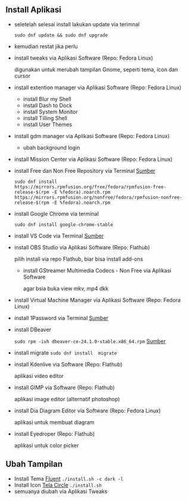 ## Install Aplikasi

- seletelah selesai install lakukan update via terimnal

  `sudo dnf update && sudo dnf upgrade`

- kemudian restat jika perlu
- install tweaks via Aplikasi Software (Repo: Fedora Linux)

  digunakan untuk merubah tampilan Gnome, seperti tema, icon dan cursor

- install extention manager via Aplikasi Software (Repo: Fedora Linux)
  - install Blur my Shell
  - install Dash to Dock
  - install System Monitor
  - install Tilling Shell
  - install User Themes
- install gdm manager via Aplikasi Software (Repo: Fedora Linux)

  - ubah background login

- install Mission Center via Aplikasi Software (Repo: Fedora Linux)

- install Free dan Non Free Repository via Terminal [Sumber](https://rpmfusion.org/Configuration)

  `sudo dnf install https://mirrors.rpmfusion.org/free/fedora/rpmfusion-free-release-$(rpm -E %fedora).noarch.rpm https://mirrors.rpmfusion.org/nonfree/fedora/rpmfusion-nonfree-release-$(rpm -E %fedora).noarch.rpm`

- install Google Chrome via terminal

  `sudo dnf install google-chrome-stable`

- install VS Code via Terminal [Sumber](https://code.visualstudio.com/docs/setup/linux#_rhel-fedora-and-centos-based-distributions)

- install OBS Studio via Aplikasi Software (Repo: Flathub)

  pilih install via repo Flathub, biar bisa install add-ons

  - install GStreamer Multimedia Codecs - Non Free via Aplikasi Software

    agar bsia buka view mkv, mp4 dkk

- install Virtual Machine Manager via Aplikasi Software (Repo: Fedora Linux)

- install 1Password via Terminal
  [Sumber](https://support.1password.com/install-linux/#fedora-or-red-hat-enterprise-linux)

- install DBeaver

  `sudo rpm -ivh dbeaver-ce-24.1.0-stable.x86_64.rpm`
  [Sumber](https://dbeaver.io/download/2/)

- install migrate
  `sudo dnf install  migrate`

- install Kdenlive via Software (Repo: Flathub)

  aplikasi video editor

- install GIMP via Software (Repo: Flathub)

  aplikasi image editor (alternatif photoshop)

- install Dia Diagram Editor via Software (Repo: Fedora Linux)

  aplikasi untuk membuat diagram

- install Eyedroper (Repo: Flathub)

  aplikasi untuk color picker

## Ubah Tampilan

- Install Tema [Fluent](https://github.com/vinceliuice/Fluent-gtk-theme)
  `./install.sh -c dark -l`
- Install Icon [Tela Circle](https://github.com/vinceliuice/Tela-circle-icon-theme)
  `./install.sh`
- semuanya diubah via Aplikasi Tweaks
